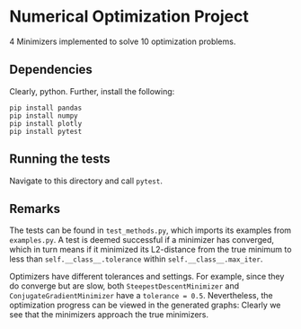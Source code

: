 # Numerical Optimization Project

4 Minimizers implemented to solve 10 optimization problems.

## Dependencies

Clearly, python. Further, install the following:

```
pip install pandas
pip install numpy
pip install plotly
pip install pytest
```

## Running the tests

Navigate to this directory and call `pytest`.


## Remarks

The tests can be found in `test_methods.py`, which imports its examples from `examples.py`.
A test is deemed successful if a minimizer has converged, which in turn means if it minimized
its L2-distance from the true minimum to less than `self.__class__.tolerance` within `self.__class__.max_iter`.

Optimizers have different tolerances and settings. For example, since they do converge but are slow, both `SteepestDescentMinimizer` and `ConjugateGradientMinimizer` have a `tolerance = 0.5`. Nevertheless, the optimization progress can be viewed in the generated graphs: Clearly we see that the minimizers approach the true minimizers.